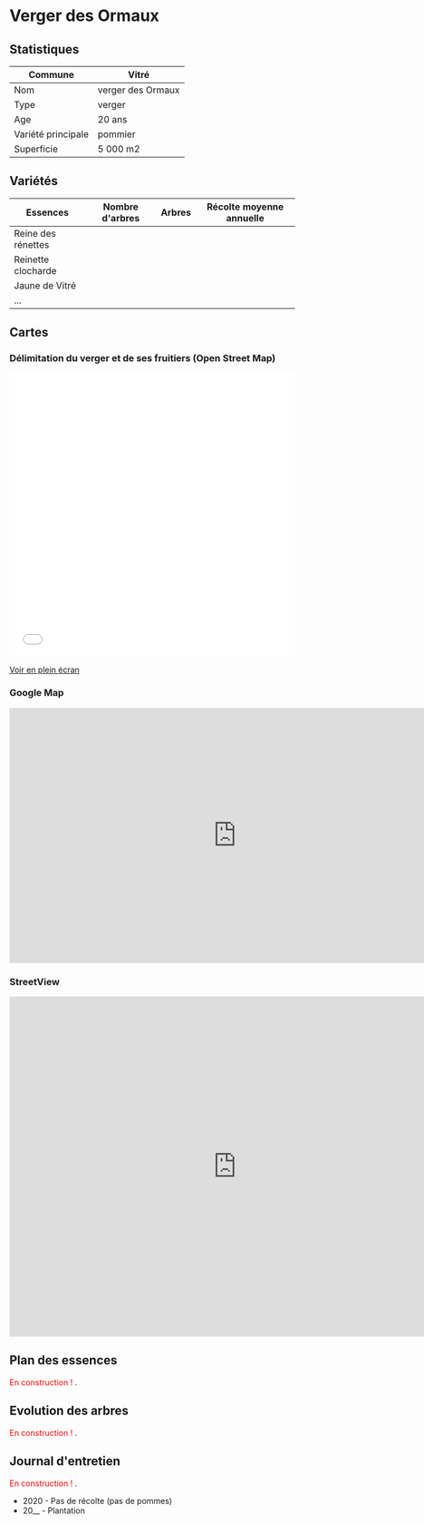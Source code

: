 # Verger des Ormaux

## Statistiques

 | Commune | Vitré |
 | --- | --- |
 | Nom | verger des Ormaux |
 | Type | verger |
 | Age | 20 ans |
 | Variété principale | pommier |
 | Superficie | 5 000 m2 |
  
## Variétés  

 | Essences | Nombre d'arbres | Arbres | Récolte moyenne annuelle |
 | --- | --- | --- | --- |
 | Reine des rénettes | | | |
 | Reinette clocharde | | | |
 | Jaune de Vitré | | | |
 | ... | | | |

## Cartes

### Délimitation du verger et de ses fruitiers (Open Street Map)

<iframe width="100%" height="500px" frameborder="0" allowfullscreen src="//umap.openstreetmap.fr/fr/map/verger-de-vitre_543437?scaleControl=true&miniMap=true&scrollWheelZoom=false&zoomControl=true&allowEdit=false&moreControl=true&searchControl=null&tilelayersControl=null&embedControl=null&datalayersControl=true&onLoadPanel=undefined&captionBar=false&datalayers=1540598%2C1540790#19/48.13464/-1.20717"></iframe><p><a href="//umap.openstreetmap.fr/fr/map/verger-de-vitre_543437">Voir en plein écran</a></p>

### Google Map

<iframe src="https://www.google.com/maps/embed?pb=!1m14!1m12!1m3!1d665.6874126682992!2d-1.2070716823345269!3d48.13435112388185!2m3!1f0!2f0!3f0!3m2!1i1024!2i768!4f13.1!5e0!3m2!1sfr!2sfr!4v1611611013309!5m2!1sfr!2sfr" width="800" height="450" frameborder="0" style="border:0;" allowfullscreen="" aria-hidden="false" tabindex="0"></iframe>

### StreetView

<iframe src="https://www.google.com/maps/embed?pb=!4v1609623188051!6m8!1m7!1s4ctDtEd_J7Dpz9eFSbnzFA!2m2!1d48.13478894238194!2d-1.206881983740711!3f218.7744312481229!4f-0.6006938986394346!5f0.7820865974627469" width="800" height="600" frameborder="0" style="border:0;" allowfullscreen="" aria-hidden="false" tabindex="0"></iframe>

## Plan des essences

<span style="color:red">En construction ! </span>.

## Evolution des arbres

<span style="color:red">En construction ! </span>.

## Journal d'entretien 

<span style="color:red">En construction ! </span>.

 - 2020 - Pas de récolte (pas de pommes)
 - 20__ - Plantation

